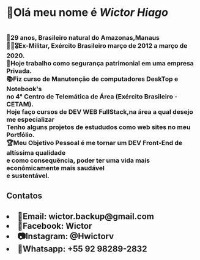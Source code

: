 <h1>👋Olá meu nome é <i>Wictor Hiago</i><h1>
<h3>🤵‍29 anos, Brasileiro natural do Amazonas,Manaus<br>
👨‍✈️🎖️Ex-Militar, Exército Brasileiro março de 2012 a março de 2020. <br>
💼Hoje trabalho como segurança patrimonial em uma empresa Privada. <br>
📚Fiz curso de Manutenção de computadores DeskTop e Notebook's<br>
no 4° Centro de Telemática de Área (Exército Brasileiro - CETAM). <br>
Hoje faço cursos de DEV WEB FullStack,na área a qual desejo me especializar<br>
Tenho alguns projetos de estududos como web sites  no meu Portfólio. <br>
🏆Meu Objetivo Pessoal é me tornar um DEV Front-End de altíssima qualidade<br>
e como consequência, poder ter uma vida mais econômicamente mais saudável<br>
e sustentável.<br>
<h2>Contatos<h2>
<li>📧Email: wictor.backup@gmail.com
<li>📸Facebook: Wictor
<li>📷Instagram: @Hwictorv
<li>📱Whatsapp: +55 92 98289-2832
